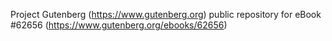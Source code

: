 Project Gutenberg (https://www.gutenberg.org) public repository for eBook #62656 (https://www.gutenberg.org/ebooks/62656)
